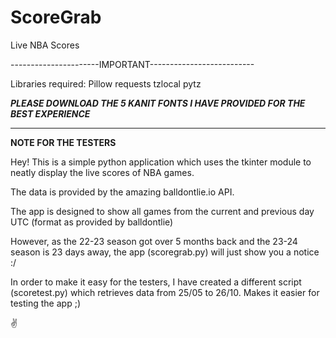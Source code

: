 # ScoreGrab
Live NBA Scores

----------------------IMPORTANT--------------------------

Libraries required:
Pillow
requests
tzlocal
pytz


*****PLEASE DOWNLOAD THE 5 KANIT FONTS I HAVE PROVIDED FOR THE BEST EXPERIENCE*****

----------------------------------------------------------

**NOTE FOR THE TESTERS**

Hey!
This is a simple python application which uses the tkinter module to neatly display the live scores of NBA games. 

The data is provided by the amazing balldontlie.io API.

The app is designed to show all games from the current and previous day UTC (format as provided by balldontlie)

However, as the 22-23 season got over 5 months back and the 23-24 season is 23 days away, the app (scoregrab.py) will just show you a notice :/

In order to make it easy for the testers, I have created a different script (scoretest.py) which retrieves data from 25/05 to 26/10. Makes it easier for testing the app ;)

✌️
